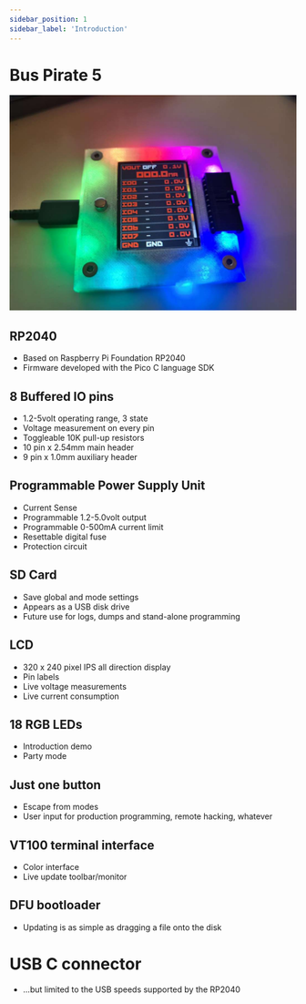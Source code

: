 ```yaml
---
sidebar_position: 1
sidebar_label: 'Introduction'
---
```


# Bus Pirate 5

![](./img/bp.jpg)

## RP2040
- Based on Raspberry Pi Foundation RP2040
- Firmware developed with the Pico C language SDK

## 8 Buffered IO pins
- 1.2-5volt operating range, 3 state
- Voltage measurement on every pin
- Toggleable 10K pull-up resistors
- 10 pin x 2.54mm main header
- 9 pin x 1.0mm auxiliary header

## Programmable Power Supply Unit
- Current Sense
- Programmable 1.2-5.0volt output
- Programmable 0-500mA current limit
- Resettable digital fuse
- Protection circuit

## SD Card
- Save global and mode settings
- Appears as a USB disk drive
- Future use for logs, dumps and stand-alone programming

## LCD
- 320 x 240 pixel IPS all direction display
- Pin labels
- Live voltage measurements
- Live current consumption

## 18 RGB LEDs
- Introduction demo
- Party mode

## Just one button
- Escape from modes
- User input for production programming, remote hacking, whatever

## VT100 terminal interface
- Color interface
- Live update toolbar/monitor

## DFU bootloader
- Updating is as simple as dragging a file onto the disk

# USB C connector
- ...but limited to the USB speeds supported by the RP2040


